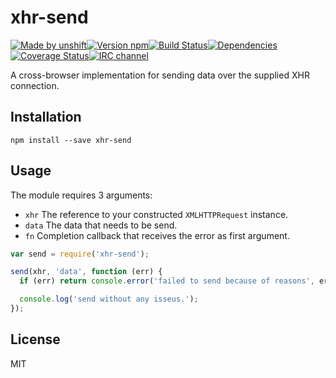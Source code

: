 # xhr-send

[![Made by unshift][made-by]](http://unshift.io)[![Version npm][version]](http://browsenpm.org/package/xhr-send)[![Build Status][build]](https://travis-ci.org/unshiftio/xhr-send)[![Dependencies][david]](https://david-dm.org/unshiftio/xhr-send)[![Coverage Status][cover]](https://coveralls.io/r/unshiftio/xhr-send?branch=master)[![IRC channel][irc]](http://webchat.freenode.net/?channels=unshift)

[made-by]: https://img.shields.io/badge/made%20by-unshift-00ffcc.svg?style=flat-square
[version]: https://img.shields.io/npm/v/xhr-send.svg?style=flat-square
[build]: https://img.shields.io/travis/unshiftio/xhr-send/master.svg?style=flat-square
[david]: https://img.shields.io/david/unshiftio/xhr-send.svg?style=flat-square
[cover]: https://img.shields.io/coveralls/unshiftio/xhr-send/master.svg?style=flat-square
[irc]: https://img.shields.io/badge/IRC-irc.freenode.net%23unshift-00a8ff.svg?style=flat-square

A cross-browser implementation for sending data over the supplied XHR
connection.

## Installation

```
npm install --save xhr-send
```

## Usage

The module requires 3 arguments:

- `xhr` The reference to your constructed `XMLHTTPRequest` instance.
- `data` The data that needs to be send.
- `fn` Completion callback that receives the error as first argument.

```js
var send = require('xhr-send');

send(xhr, 'data', function (err) {
  if (err) return console.error('failed to send because of reasons', err);

  console.log('send without any isseus.');
});
```

## License

MIT
